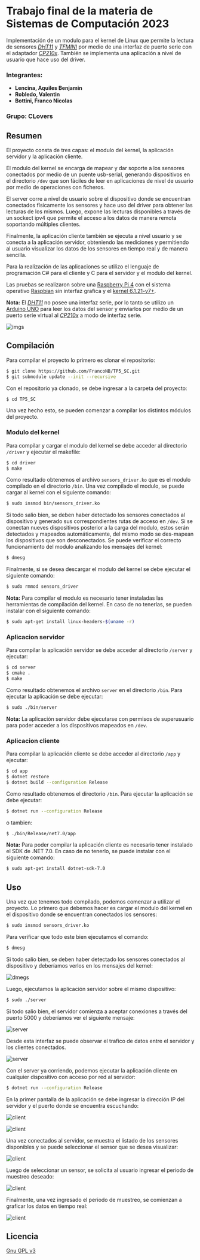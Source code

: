 # Trabajo final de la materia de Sistemas de Computación 2023 

Implementación de un modulo para el kernel de Linux que permite la lectura de sensores [*DHT11*](https://www.mouser.com/datasheet/2/758/DHT11-Technical-Data-Sheet-Translated-Version-1143054.pdf) y [*TFMINI*](https://alicliimg.clewm.net/476/457/1457476/1502760306607344e88e353c263a4b22b3680f6a8be261502760289.pdf) por medio de una interfaz de puerto serie con el adaptador [*CP210x*](https://www.sparkfun.com/datasheets/IC/cp2102.pdf). También se implementa una aplicación a nivel de usuario que hace uso del driver.

### Integrantes:
- **Lencina, Aquiles Benjamin**
- **Robledo, Valentin**
- **Bottini, Franco Nicolas**

### Grupo: **CLovers**

## Resumen

El proyecto consta de tres capas: el modulo del kernel, la aplicación servidor y la aplicación cliente.

El modulo del kernel se encarga de mapear y dar soporte a los sensores conectados por medio de un puente usb-serial, generando dispositivos en el directorio `/dev` que son fáciles de leer en aplicaciones de nivel de usuario por medio de operaciones con ficheros. 

El server corre a nivel de usuario sobre el dispositivo donde se encuentran conectados físicamente los sensores y hace uso del driver para obtener las lecturas de los mismos. Luego, expone las lecturas disponibles a través de un sockect ipv4 que permite el acceso a los datos de manera remota soportando múltiples clientes. 

Finalmente, la aplicación cliente también se ejecuta a nivel usuario y se conecta a la aplicación servidor, obteniendo las mediciones y permitiendo al usuario visualizar los datos de los sensores en tiempo real y de manera sencilla.

Para la realización de las aplicaciones se utilizo el lenguaje de programación C# para el cliente y C para el servidor y el modulo del kernel.

Las pruebas se realizaron sobre una [Raspberry Pi 4](https://datasheets.raspberrypi.com/rpi4/raspberry-pi-4-datasheet.pdf) con el sistema operativo [Raspbian](https://www.raspbian.org/) sin interfaz grafica y el [kernel 6.1.21-v7+](https://www.kernel.org/).

**Nota:** El [*DHT11*](https://www.mouser.com/datasheet/2/758/DHT11-Technical-Data-Sheet-Translated-Version-1143054.pdf) no posee una interfaz serie, por lo tanto se utilizo un [Arduino UNO](https://docs.arduino.cc/resources/datasheets/A000066-datasheet.pdf) para leer los datos del sensor y enviarlos por medio de un puerto serie virtual al [*CP210x*](https://www.sparkfun.com/datasheets/IC/cp2102.pdf) a modo de interfaz serie.

![imgs](/imgs/WhatsApp%20Image%202023-06-23%20at%2019.09.41.jpeg)

## Compilación

Para compilar el proyecto lo primero es clonar el repositorio:

```bash
$ git clone https://github.com/FrancoNB/TP5_SC.git
$ git submodule update --init --recursive
```

Con el repositorio ya clonado, se debe ingresar a la carpeta del proyecto:

```bash
$ cd TP5_SC
```

Una vez hecho esto, se pueden comenzar a compilar los distintos módulos del proyecto.

### Modulo del kernel

Para compilar y cargar el modulo del kernel se debe acceder al directorio `/driver` y ejecutar el makefile:

```bash
$ cd driver
$ make
```

Como resultado obtenemos el archivo `sensors_driver.ko` que es el modulo compilado en el directorio `/bin`. Una vez compilado el modulo, se puede cargar al kernel con el siguiente comando:

```bash
$ sudo insmod bin/sensors_driver.ko
```

Si todo salio bien, se deben haber detectado los sensores conectados al dispositivo y generado sus correspondientes rutas de acceso en `/dev`. Si se conectan nueves dispositivos posterior a la carga del modulo, estos serán detectados y mapeados automáticamente, del mismo modo se des-mapean los dispositivos que son desconectados. Se puede verificar el correcto funcionamiento del modulo analizando los mensajes del kernel:

```bash
$ dmesg
```

Finalmente, si se desea descargar el modulo del kernel se debe ejecutar el siguiente comando:

```bash
$ sudo rmmod sensors_driver
```

**Nota:** Para compilar el modulo es necesario tener instaladas las herramientas de compilación del kernel. En caso de no tenerlas, se pueden instalar con el siguiente comando:

```bash
$ sudo apt-get install linux-headers-$(uname -r)
```

### Aplicacion servidor

Para compilar la aplicación servidor se debe acceder al directorio `/server` y ejecutar:

```bash
$ cd server
$ cmake .
$ make
```

Como resultado obtenemos el archivo `server` en el directorio `/bin`. Para ejecutar la aplicación se debe ejecutar:

```bash
$ sudo ./bin/server
```

**Nota:** La aplicación servidor debe ejecutarse con permisos de superusuario para poder acceder a los dispositivos mapeados en `/dev`.

### Aplicacion cliente

Para compilar la aplicación cliente se debe acceder al directorio `/app` y ejecutar:

```bash
$ cd app
$ dotnet restore
$ dotnet build --configuration Release
```

Como resultado obtenemos el directorio `/bin`. Para ejecutar la aplicación se debe ejecutar:

```bash
$ dotnet run --configuration Release
```

o tambien:

```bash
$ ./bin/Release/net7.0/app
```

**Nota:** Para poder compilar la aplicación cliente es necesario tener instalado el SDK de .NET 7.0. En caso de no tenerlo, se puede instalar con el siguiente comando:

```bash
$ sudo apt-get install dotnet-sdk-7.0
```

## Uso

Una vez que tenemos todo compilado, podemos comenzar a utilizar el proyecto. Lo primero que debemos hacer es cargar el modulo del kernel en el dispositivo donde se encuentran conectados los sensores:

```bash
$ sudo insmod sensors_driver.ko
```

Para verificar que todo este bien ejecutamos el comando:

```bash
$ dmesg
```

Si todo salio bien, se deben haber detectado los sensores conectados al dispositivo y deberíamos verlos en los mensajes del kernel:

![dmegs](/imgs/Captura%20desde%202023-06-23%2015-26-16.png)

Luego, ejecutamos la aplicación servidor sobre el mismo dispositivo:

```bash
$ sudo ./server
```

Si todo salio bien, el servidor comienza a aceptar conexiones a través del puerto 5000 y deberíamos ver el siguiente mensaje:

![server](/imgs/Captura%20desde%202023-06-23%2018-37-57.png)

Desde esta interfaz se puede observar el trafico de datos entre el servidor y los clientes conectados.

![server](/imgs/Captura%20desde%202023-06-23%2018-44-06.png)

Con el server ya corriendo, podemos ejecutar la aplicación cliente en cualquier dispositivo con acceso por red al servidor:

```bash
$ dotnet run --configuration Release
```

En la primer pantalla de la aplicación se debe ingresar la dirección IP del servidor y el puerto donde se encuentra escuchando:

![client](/imgs/Captura%20desde%202023-06-23%2018-46-01.png)

![client](/imgs/Captura%20desde%202023-06-23%2018-46-08.png)

Una vez conectados al servidor, se muestra el listado de los sensores disponibles y se puede seleccionar el sensor que se desea visualizar:

![client](/imgs/Captura%20desde%202023-06-23%2018-49-22.png)

Luego de seleccionar un sensor, se solicita al usuario ingresar el periodo de muestreo deseado:

![client](/imgs/Captura%20desde%202023-06-23%2018-51-36.png)

Finalmente, una vez ingresado el periodo de muestreo, se comienzan a graficar los datos en tiempo real:

![client](/imgs/Captura%20desde%202023-06-23%2018-18-36.png)

## Licencia

[Gnu GPL v3](https://www.gnu.org/licenses/gpl-3.0.en.html)
